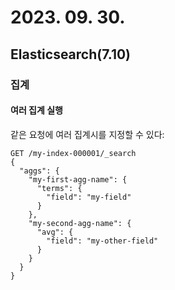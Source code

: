# 2023. 09. 30.

## Elasticsearch(7.10)

### 집계

#### 여러 집계 실행

같은 요청에 여러 집계시를 지정할 수 있다:

```htp
GET /my-index-000001/_search
{
  "aggs": {
    "my-first-agg-name": {
      "terms": {
        "field": "my-field"
      }
    },
    "my-second-agg-name": {
      "avg": {
        "field": "my-other-field"
      }
    }
  }
}
```



#### 